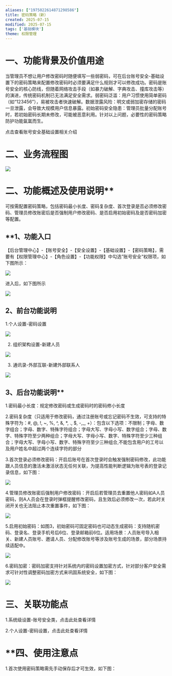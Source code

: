```yaml
---
aliases: ["1975022614871298586"]
title: 密码策略（新）
created: 2025-07-15
modified: 2025-07-15
tags: ['基础模块']
theme: 权限管理
---
```


# **一、功能背景及价值用途**

当管理员不想让用户修改密码时随便填写一些弱密码，可在后台账号安全-基础设置下的密码策略来配置修改密码时必须要满足什么规则才可以修改成功。密码是账号安全的核心防线，但随着网络攻击手段（如暴力破解、字典攻击、撞库攻击等）的演进，传统密码机制已无法满足安全需求。弱密码泛滥：用户习惯使用简单密码（如“123456”），易被攻击者快速破解。数据泄露风险：明文或弱加密存储的密码一旦泄露，会导致大规模用户信息暴露。初始密码安全隐患：管理员批量分配账号时，若初始密码长期未修改，可能被恶意利用。针对以上问题，必要性的密码策略防护功能氤氲而生。

点击查看账号安全基础设置相关介绍

# 二、**业务流程图**

![](https://myhelpdoc.oss-cn-heyuan.aliyuncs.com/mdimages/6d39383c03a3fcc5c8c10a224a0e8d4f.jpg)

# **二、**功能**概述及**使用说明**

可按需配置密码策略，包括密码最小长度、密码复杂度、首次登录是否必须修改密码、管理员修改账密后是否强制用户修改密码、是否启用初始密码及是否密码加密等配置。

## **1、**功能入口**

【后台管理中心】-【账号安全】-【安全设置】-【基础设置】-【密码策略】，需要有【权限管理中心】-【角色设置】-【功能权限】中勾选”账号安全“权限项，如下图所示：

![](https://myhelpdoc.oss-cn-heyuan.aliyuncs.com/mdimages/32b2c9eae2f25059209f8fa47ca110fe.jpg)

进入后，如下图所示

![](https://myhelpdoc.oss-cn-heyuan.aliyuncs.com/mdimages/3a4bcde050589d0100e05ef240bfaad2.jpg)

## **2、前台功能说明**

1.个人设置-密码设置

![](https://myhelpdoc.oss-cn-heyuan.aliyuncs.com/mdimages/7a02663d55f2f8e5ad60f7a59d7ec4c2.jpg)

2. 组织架构设置-新建人员

![](https://myhelpdoc.oss-cn-heyuan.aliyuncs.com/mdimages/7b6fe82c01c9203869e08033b08d66ad.jpg)

3. 通讯录-外部互联-新建外部联系人

![](https://myhelpdoc.oss-cn-heyuan.aliyuncs.com/mdimages/19449ee537130ad1b6b51f36a15f8ae7.jpg)

## **3、后台**功能说明**

1.密码最小长度：规定修改密码或生成密码时的密码修小长度

2.密码复杂度（只适用于修改密码，通过注册账号或忘记密码不生效，可支持的特殊字符为：#, @, !, ~, %, ^, &, \*, ., $, -,\_, +）：包含以下选项：不限制；字母、数字组合；字母、数字、特殊字符组合；字母大写、字母小写、数字组合；字母、数字、特殊字符至少两种组合；字母大写、字母小写、数字、特殊字符至少三种组合；字母大写、字母小写、数字、特殊字符至少三种组合,不能包含用户的工号以及用户姓名中超过两个连续字符的部分

3.首次登录必须修改密码：开启后账号在首次登录时会触发强制密码修改，此功能跟人员信息的激活未激活状态无任何关联，为提高性能判断逻辑为账号表的登录记录信息，如下图：

![](https://myhelpdoc.oss-cn-heyuan.aliyuncs.com/mdimages/972b6de68f28869c1d5bca5bf268083e.jpg)

4.管理员修改账密后强制用户修改密码：开启后若管理员去重置他人密码如A人员密码，则A人员会在登录时弹框提醒修改密码，且生效后必须修改一次，若此时关闭开关也无法阻止本次重置事件，如下图：

![](https://myhelpdoc.oss-cn-heyuan.aliyuncs.com/mdimages/f6d55600354fce86d5ee87af4fcc1c0e.jpg)

5.启用初始密码：如图3，初始密码可固定密码也可动态生成密码：支持随机密码、登录名、登录手机号后6位、登录邮箱前6位。适用场景：人员账号导入相关、新建人员账号、邀请人员、分配修改账号等涉及账号生成的场景，部分场景持续适配中。

![](https://myhelpdoc.oss-cn-heyuan.aliyuncs.com/mdimages/b409578c62ae40691215a77e96d1b7c5.jpg)

6.密码加密：密码加密支持针对系统内的密码设置加密方式，针对部分客户安全需求可针对性调整密码加密方式来巩固系统安全，如下图：

![](https://myhelpdoc.oss-cn-heyuan.aliyuncs.com/mdimages/a8dd82c655b8e297e1bf219d509f3ed8.jpg)

# 三、**关联功能点**

1.系统级设置-账号安全类，点击此处查看详情

2.个人设置-密码设置，点击此处查看详情

# **四、**使用注意点**

1.首次使用密码策略需先手动保存后才可生效，如下图：

